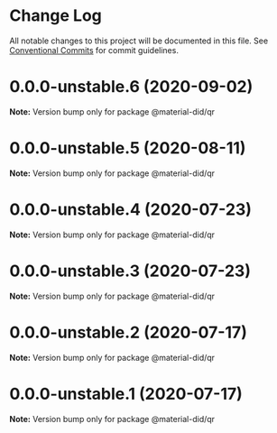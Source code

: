 # Change Log

All notable changes to this project will be documented in this file.
See [Conventional Commits](https://conventionalcommits.org) for commit guidelines.

# 0.0.0-unstable.6 (2020-09-02)

**Note:** Version bump only for package @material-did/qr





# 0.0.0-unstable.5 (2020-08-11)

**Note:** Version bump only for package @material-did/qr





# 0.0.0-unstable.4 (2020-07-23)

**Note:** Version bump only for package @material-did/qr





# 0.0.0-unstable.3 (2020-07-23)

**Note:** Version bump only for package @material-did/qr





# 0.0.0-unstable.2 (2020-07-17)

**Note:** Version bump only for package @material-did/qr





# 0.0.0-unstable.1 (2020-07-17)

**Note:** Version bump only for package @material-did/qr
